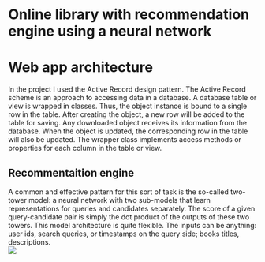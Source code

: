 # Online library with recommendation engine using a neural network <h1>
# Web app architecture </h2>
<p>
  In the project I used the Active Record design pattern. The Active Record scheme is an approach to accessing data in a database. A database table or view is wrapped in classes. Thus, the object instance is bound to a single row in the table. After creating the object, a new row will be added to the table for saving. Any downloaded object receives its information from the database. When the object is updated, the corresponding row in the table will also be updated. The wrapper class implements access methods or properties for each column in the table or view.
</p>
<h2>Recommentaition engine</h2>
<p>
  A common and effective pattern for this sort of task is the so-called two-tower model: a neural network with two sub-models that learn representations for queries and candidates separately. The score of a given query-candidate pair is simply the dot product of the outputs of these two towers.  
This model architecture is quite flexible. The inputs can be anything: user ids, search queries, or timestamps on the query side; books titles, descriptions.</br>
	<img src="https://1.bp.blogspot.com/-ww8cKT3nIb8/X2pdWAWWNmI/AAAAAAAADl8/pkeFRxizkXYbDGbOcaAnZkorjEuqtrabgCLcBGAsYHQ/s0/TF%2BRecommenders%2B06.gif"</img>
</p>
